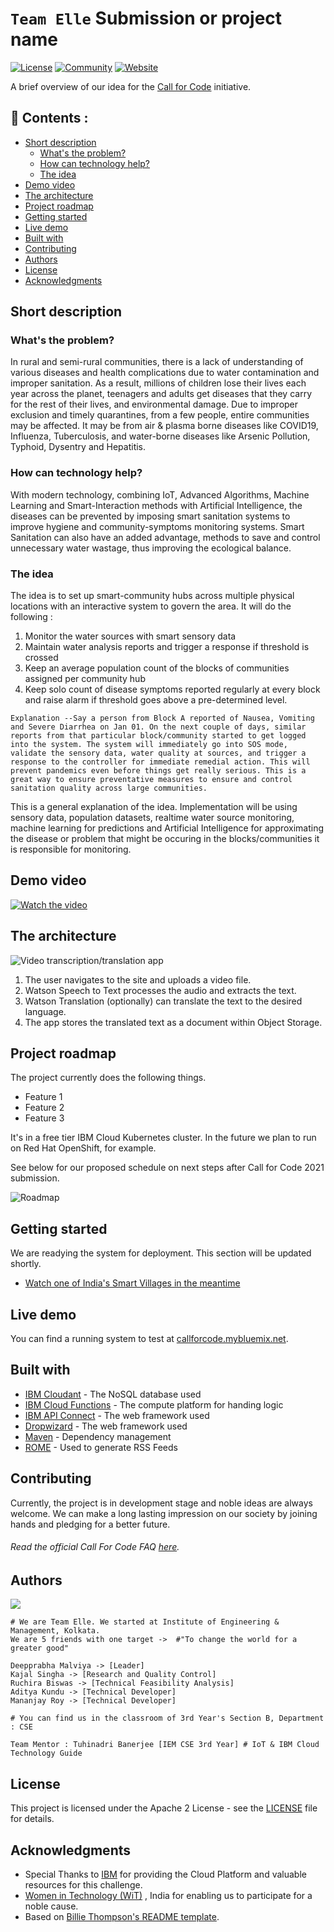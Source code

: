 # `Team Elle` Submission or project name 

[![License](https://img.shields.io/badge/License-Apache2-blue.svg)](https://www.apache.org/licenses/LICENSE-2.0) [![Community](https://img.shields.io/badge/Join-Community-yellow)](https://developer.ibm.com/callforcode/get-started/) [![Website](https://img.shields.io/badge/IBM-CallForCode-teal)](https://developer.ibm.com/podcasts/call-for-code-podcast/)

A brief overview of our idea for the [Call for Code](https://developer.ibm.com/callforcode/) initiative. 



## :fallen_leaf: Contents :


  - [Short description](#short-description)
    - [What's the problem?](#whats-the-problem)
    - [How can technology help?](#how-can-technology-help)
    - [The idea](#the-idea)
  - [Demo video](#demo-video)
  - [The architecture](#the-architecture)
  - [Project roadmap](#project-roadmap)
  - [Getting started](#getting-started)
  - [Live demo](#live-demo)
  - [Built with](#built-with)
  - [Contributing](#contributing)
  - [Authors](#authors)
  - [License](#license)
  - [Acknowledgments](#acknowledgments)

## Short description

### What's the problem?

In rural and semi-rural communities, there is a lack of understanding of various diseases and health complications due to water contamination and improper sanitation. As a result, millions of children lose their lives each year across the planet, teenagers and adults get diseases that they carry for the rest of their lives, and environmental damage. Due to improper exclusion and timely quarantines, from a few people, entire communities may be affected. It may be from air & plasma borne diseases like COVID19, Influenza, Tuberculosis, and water-borne diseases like Arsenic Pollution, Typhoid, Dysentry and Hepatitis.

### How can technology help?

With modern technology, combining IoT, Advanced Algorithms, Machine Learning and Smart-Interaction methods with Artificial Intelligence, the diseases can be prevented by imposing smart sanitation systems to improve hygiene and community-symptoms monitoring systems. Smart Sanitation can also have an added advantage, methods to save and control unnecessary water wastage, thus improving the ecological balance.

### The idea

The idea is to set up smart-community hubs across multiple physical locations with an interactive system to govern the area. It will do the following :
1) Monitor the water sources with smart sensory data
2) Maintain water analysis reports and trigger a response if threshold is crossed
3) Keep an average population count of the blocks of communities assigned per community hub
4) Keep solo count of disease symptoms reported regularly at every block and raise alarm if threshold goes above a pre-determined level. 

`Explanation --Say a person from Block A reported of Nausea, Vomiting and Severe Diarrhea on Jan 01. On the next couple of days, similar reports from that particular block/community started to get logged into the system. The system will immediately go into SOS mode, validate the sensory data, water quality at sources, and trigger a response to the controller for immediate remedial action. This will prevent pandemics even before things get really serious. This is a great way to ensure preventative measures to ensure and control sanitation quality across large communities. `

This is a general explanation of the idea. Implementation will be using sensory data, population datasets, realtime water source monitoring, machine learning for predictions and Artificial Intelligence for approximating the disease or problem that might be occuring in the blocks/communities it is responsible for monitoring.

## Demo video

[![Watch the video](https://github.com/Call-for-Code/Liquid-Prep/blob/master/images/readme/IBM-interview-video-image.png)](https://youtu.be/vOgCOoy_Bx0)

## The architecture

![Video transcription/translation app](https://developer.ibm.com/developer/tutorials/cfc-starter-kit-speech-to-text-app-example/images/cfc-covid19-remote-education-diagram-2.png)

1. The user navigates to the site and uploads a video file.
2. Watson Speech to Text processes the audio and extracts the text.
3. Watson Translation (optionally) can translate the text to the desired language.
4. The app stores the translated text as a document within Object Storage.


## Project roadmap

The project currently does the following things.

- Feature 1
- Feature 2
- Feature 3

It's in a free tier IBM Cloud Kubernetes cluster. In the future we plan to run on Red Hat OpenShift, for example.

See below for our proposed schedule on next steps after Call for Code 2021 submission.

![Roadmap](./images/roadmap.jpg)

## Getting started

We are readying the system for deployment. This section will be updated shortly.

- [Watch one of India's Smart Villages in the meantime](https://www.youtube.com/watch?v=TR2zWze-Te4&ab_channel=AmritVatsaAmritVatsa)

## Live demo

You can find a running system to test at [callforcode.mybluemix.net](http://callforcode.mybluemix.net/).

## Built with

- [IBM Cloudant](https://cloud.ibm.com/catalog?search=cloudant#search_results) - The NoSQL database used
- [IBM Cloud Functions](https://cloud.ibm.com/catalog?search=cloud%20functions#search_results) - The compute platform for handing logic
- [IBM API Connect](https://cloud.ibm.com/catalog?search=api%20connect#search_results) - The web framework used
- [Dropwizard](http://www.dropwizard.io/1.0.2/docs/) - The web framework used
- [Maven](https://maven.apache.org/) - Dependency management
- [ROME](https://rometools.github.io/rome/) - Used to generate RSS Feeds

## Contributing

Currently, the project is in development stage and noble ideas are always welcome. We can make a long lasting impression on our society by joining hands and pledging for a better future. 

###### Read the official Call For Code FAQ [here](https://callforcode.org/faq/).

## Authors

  <img src="https://raw.githubusercontent.com/DeepprabhaMalviya/Call-for-Code---Elle/main/images/bannerimg.png" />

    # We are Team Elle. We started at Institute of Engineering & Management, Kolkata.
	We are 5 friends with one target ->  #"To change the world for a greater good"
	
	Deepprabha Malviya -> [Leader]
    Kajal Singha -> [Research and Quality Control]
    Ruchira Biswas -> [Technical Feasibility Analysis]
    Aditya Kundu -> [Technical Developer]
    Mananjay Roy -> [Technical Developer]
	
	# You can find us in the classroom of 3rd Year's Section B, Department : CSE
	
`Team Mentor : Tuhinadri Banerjee [IEM CSE 3rd Year] # IoT & IBM Cloud Technology Guide`
## License

This project is licensed under the Apache 2 License - see the [LICENSE](LICENSE) file for details.

## Acknowledgments

- Special Thanks to [IBM](https://www.ibm.com/in-en) for providing the Cloud Platform and valuable resources for this challenge.
- [Women in Technology (WiT)](https://wit-ace.com/) , India for enabling us to participate for a noble cause.
- Based on [Billie Thompson's README template](https://gist.github.com/PurpleBooth).


